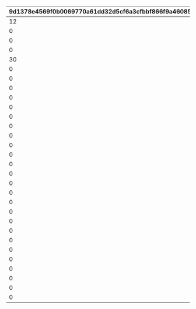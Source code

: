 |9d1378e4569f0b0069770a61dd32d5cf6a3cfbbf866f9a460852466ebdff01d1|295887ce008be7ab509cfe0fcd2de75a0375b27dd6806e60cee1ec394e28c1ef|85fb93270f7cde58c0d15cffbc773882bfbeaa5072dc260cd3da6ea7454a93c4|78ed938a35efb6ada44096c07b9ac76f28a6a4f36dd7390944826aeb57937419|373312245ae8e0daf5f97418ca1ed1fd81b4fa91ea16413a176a853519afca9f|213d33d564b84dd7a056b3e034f0d7f0a746b574e93d97ad590e7316c5f46293|8894e0911e52a2d81f585ecf5ca1fc965d50dc4a34f310dff56ef50bc11573c7|e0ac4101bd9489998b2ad2638ebc7bb7d3178ee7f4563d72ddec4cf9659da91d|bc013d820ab1ef8194e630474f0788e4941d77b38f0c2eb1cf3a2a67f8e4700e|496fe2b63853db296470d1b53d281fdb6a968ff7181f1bbddeaed08906a4ccf8|babec39622f30c458ff21f0d4fa9cbd0854743e9ebfb8bc4c79e4ce2176950dc|f64cbe582c5d090f4dc5369ec37618b0d7ae726aadaf2ac3d003c086dda6c64e|d6c8d586b3b016a3e128e1f21ae02aa11cdfd687be9b908f7a7b98b80c27b3b3|071e81e5ff6a65974c95e18a1b768b3b42270db778bc469abac3eeffa0cddbb4|1b5b67f3acd34cc043be7a4ef8652120de93bbfd7cdbbae20c7ca2de3b4f8f30|ed848d17fc11a33ad6778c9305853bba6d1ad1097696e2cbddca41c8311e496a|f076bf6cb64c94f695bc1699eb27a79c57bd221205007c268aa088bf464615aa|a1fed0fa59ffce1a8772bbecfcc3d0301b660c53f5b6ae78008b6c603076fca3|369d701b9d820cfe464e6c9bff6086b0fc1f97736404717c69d3f2ac6a27ac73|
| --- | --- | --- | --- | --- | --- | --- | --- | --- | --- | --- | --- | --- | --- | --- | --- | --- | --- | --- |
|12|10132||610132501|0|3|5|1|289|610132007|0|1|1|0|5.5|3|0|-60|0|
|0|10132||610132502|0|0|5|1|289|610132008|0|1|2|0|1.5|1|0|-60|70|
|0|10132||0|0|0|5|1|289|610132009|0|1|3|0|1.5|1|0|-60|0|
|0|10134||0|0|3|5|1.85|292|610134007|0|1|1|0|5.5|1|0|-50|55|
|30|10134||610134502|0|0|5|1.85|292|610134008|0|1|2|0|1.5|3|0|-50|0|
|0|10134||0|0|0|5|1.85|292|610134009|0|1|3|0|1.5|1|0|-50|0|
|0|10136||610136501|0|3|5|1.1|295|610136007|600|1|1|0|5.5|2|0|0|0|
|0|10136||0|0|0|5|1.5|295|610136008|0|1|2|0|1.5|1|0|-50|84|
|0|10136||0|0|0|5|1.5|295|610136009|0|1|3|0|1.5|1|0|-50|0|
|0|10137||0|0|0|5|0.85|295|610137007|0|1|1|0|5.5|1|0|0|75|
|0|10137||0|0|0|5|0.85|295|610137008|0|1|2|0|1.5|1|0|0|50|
|0|10137||0|0|0|5|0.85|295|610137009|0|1|3|0|1.5|1|0|0|0|
|0|10140||0|0|3|5|1.4|298|610140007|0|1|1|0|5.5|1|0|0|77|
|0|10140||0|0|0|5|1.4|298|610140008|0|1|2|0|1.5|1|0|0|52|
|0|10140||0|0|0|5|1.4|298|610140009|0|1|3|0|1.5|1|0|0|0|
|0|10142||0|0|3|5|1.45|301|610142007|0|1|1|0|5.5|1|0|-33|76|
|0|10142||610142502|0|3|5|1.23|301|610142008|600|1|2|0|1.5|2|0|-40|0|
|0|10142||0|0|0|5|1.45|301|610142009|0|1|3|0|1.5|1|0|-33|0|
|0|10144||0|0|3|5|1|304|610144007|0|1|1|0|5.5|1|0|-33|65|
|0|10144||610144502|0|3|5|0.85|304|610144008|600|1|2|0|1.5|2|0|-40|0|
|0|10144||0|0|0|5|1|304|610144009|0|1|3|0|1.5|1|0|-33|0|
|0|10146||610146501|0|3|5|0.87|307|610146007|600|1|1|0|5.5|2|0|-45|0|
|0|10146||0|0|0|5|1.18|307|610146008|0|1|2|0|1.5|1|0|-45|58|
|0|10146||0|0|0|5|1.18|307|610146009|0|1|3|0|1.5|1|0|-45|0|
|0|10148||610148501|0|3|5|1.4|310|610148007|600|1|1|0|5.5|2|0|-50|0|
|0|10148||0|0|0|5|1.7|310|610148008|0|1|2|0|1.5|1|0|-50|68|
|0|10148||0|0|0|5|1.7|310|610148009|0|1|3|0|1.5|1|0|-50|0|
|0|10150||0|0|3|5|1.35|313|610150007|0|1|1|0|5.5|1|0|-33|71|
|0|10150||0|0|3|5|1.35|313|610150008|0|1|2|0|1.5|1|0|-33|50|
|0|10150||0|0|0|5|1.35|313|610150009|0|1|3|0|1.5|1|0|-33|0|